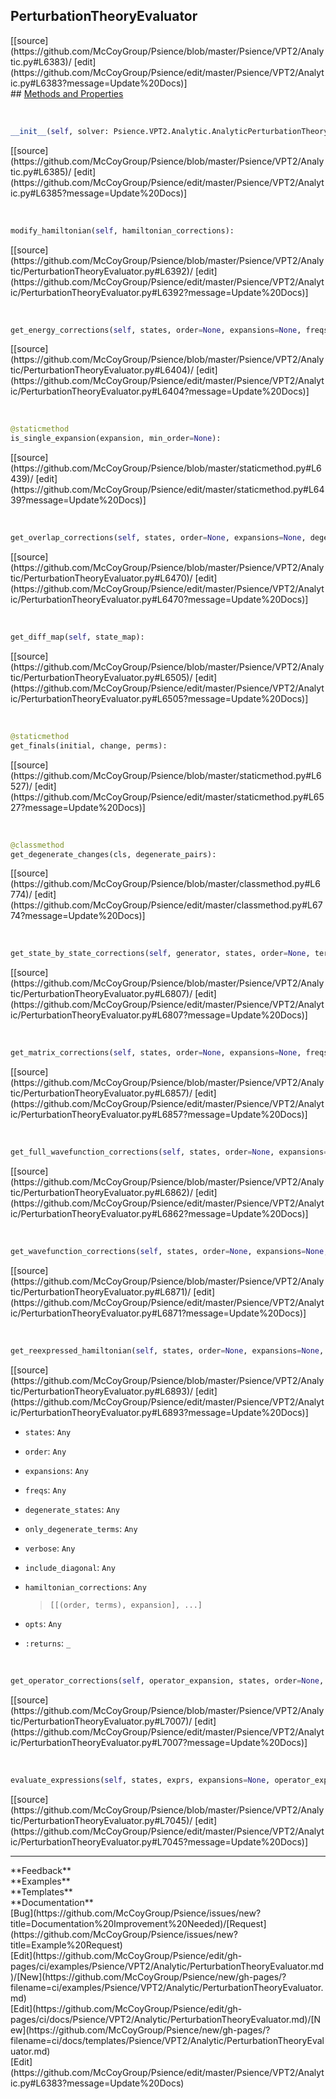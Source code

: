## <a id="Psience.VPT2.Analytic.PerturbationTheoryEvaluator">PerturbationTheoryEvaluator</a> 

<div class="docs-source-link" markdown="1">
[[source](https://github.com/McCoyGroup/Psience/blob/master/Psience/VPT2/Analytic.py#L6383)/
[edit](https://github.com/McCoyGroup/Psience/edit/master/Psience/VPT2/Analytic.py#L6383?message=Update%20Docs)]
</div>









<div class="collapsible-section">
 <div class="collapsible-section collapsible-section-header" markdown="1">
## <a class="collapse-link" data-toggle="collapse" href="#methods" markdown="1"> Methods and Properties</a> <a class="float-right" data-toggle="collapse" href="#methods"><i class="fa fa-chevron-down"></i></a>
 </div>
 <div class="collapsible-section collapsible-section-body collapse show" id="methods" markdown="1">
 
<a id="Psience.VPT2.Analytic.PerturbationTheoryEvaluator.__init__" class="docs-object-method">&nbsp;</a> 
```python
__init__(self, solver: Psience.VPT2.Analytic.AnalyticPerturbationTheorySolver, expansion, freqs=None, parallelizer=None): 
```
<div class="docs-source-link" markdown="1">
[[source](https://github.com/McCoyGroup/Psience/blob/master/Psience/VPT2/Analytic.py#L6385)/
[edit](https://github.com/McCoyGroup/Psience/edit/master/Psience/VPT2/Analytic.py#L6385?message=Update%20Docs)]
</div>


<a id="Psience.VPT2.Analytic.PerturbationTheoryEvaluator.modify_hamiltonian" class="docs-object-method">&nbsp;</a> 
```python
modify_hamiltonian(self, hamiltonian_corrections): 
```
<div class="docs-source-link" markdown="1">
[[source](https://github.com/McCoyGroup/Psience/blob/master/Psience/VPT2/Analytic/PerturbationTheoryEvaluator.py#L6392)/
[edit](https://github.com/McCoyGroup/Psience/edit/master/Psience/VPT2/Analytic/PerturbationTheoryEvaluator.py#L6392?message=Update%20Docs)]
</div>


<a id="Psience.VPT2.Analytic.PerturbationTheoryEvaluator.get_energy_corrections" class="docs-object-method">&nbsp;</a> 
```python
get_energy_corrections(self, states, order=None, expansions=None, freqs=None, zero_cutoff=None, degenerate_states=None, verbose=False, logger=None, parallelizer=None): 
```
<div class="docs-source-link" markdown="1">
[[source](https://github.com/McCoyGroup/Psience/blob/master/Psience/VPT2/Analytic/PerturbationTheoryEvaluator.py#L6404)/
[edit](https://github.com/McCoyGroup/Psience/edit/master/Psience/VPT2/Analytic/PerturbationTheoryEvaluator.py#L6404?message=Update%20Docs)]
</div>


<a id="Psience.VPT2.Analytic.PerturbationTheoryEvaluator.is_single_expansion" class="docs-object-method">&nbsp;</a> 
```python
@staticmethod
is_single_expansion(expansion, min_order=None): 
```
<div class="docs-source-link" markdown="1">
[[source](https://github.com/McCoyGroup/Psience/blob/master/staticmethod.py#L6439)/
[edit](https://github.com/McCoyGroup/Psience/edit/master/staticmethod.py#L6439?message=Update%20Docs)]
</div>


<a id="Psience.VPT2.Analytic.PerturbationTheoryEvaluator.get_overlap_corrections" class="docs-object-method">&nbsp;</a> 
```python
get_overlap_corrections(self, states, order=None, expansions=None, degenerate_states=None, freqs=None, zero_cutoff=None, verbose=False, parallelizer=None): 
```
<div class="docs-source-link" markdown="1">
[[source](https://github.com/McCoyGroup/Psience/blob/master/Psience/VPT2/Analytic/PerturbationTheoryEvaluator.py#L6470)/
[edit](https://github.com/McCoyGroup/Psience/edit/master/Psience/VPT2/Analytic/PerturbationTheoryEvaluator.py#L6470?message=Update%20Docs)]
</div>


<a id="Psience.VPT2.Analytic.PerturbationTheoryEvaluator.get_diff_map" class="docs-object-method">&nbsp;</a> 
```python
get_diff_map(self, state_map): 
```
<div class="docs-source-link" markdown="1">
[[source](https://github.com/McCoyGroup/Psience/blob/master/Psience/VPT2/Analytic/PerturbationTheoryEvaluator.py#L6505)/
[edit](https://github.com/McCoyGroup/Psience/edit/master/Psience/VPT2/Analytic/PerturbationTheoryEvaluator.py#L6505?message=Update%20Docs)]
</div>


<a id="Psience.VPT2.Analytic.PerturbationTheoryEvaluator.get_finals" class="docs-object-method">&nbsp;</a> 
```python
@staticmethod
get_finals(initial, change, perms): 
```
<div class="docs-source-link" markdown="1">
[[source](https://github.com/McCoyGroup/Psience/blob/master/staticmethod.py#L6527)/
[edit](https://github.com/McCoyGroup/Psience/edit/master/staticmethod.py#L6527?message=Update%20Docs)]
</div>


<a id="Psience.VPT2.Analytic.PerturbationTheoryEvaluator.get_degenerate_changes" class="docs-object-method">&nbsp;</a> 
```python
@classmethod
get_degenerate_changes(cls, degenerate_pairs): 
```
<div class="docs-source-link" markdown="1">
[[source](https://github.com/McCoyGroup/Psience/blob/master/classmethod.py#L6774)/
[edit](https://github.com/McCoyGroup/Psience/edit/master/classmethod.py#L6774?message=Update%20Docs)]
</div>


<a id="Psience.VPT2.Analytic.PerturbationTheoryEvaluator.get_state_by_state_corrections" class="docs-object-method">&nbsp;</a> 
```python
get_state_by_state_corrections(self, generator, states, order=None, terms=None, epaths=None, expansions=None, freqs=None, verbose=False, allowed_coefficients=None, disallowed_coefficients=None, degenerate_states=None, only_degenerate_terms=False, degenerate_correction_generator=None, include_degenerate_correction_terms=True, log_scaled=False, zero_cutoff=None, return_sorted=False, logger=None, parallelizer=None): 
```
<div class="docs-source-link" markdown="1">
[[source](https://github.com/McCoyGroup/Psience/blob/master/Psience/VPT2/Analytic/PerturbationTheoryEvaluator.py#L6807)/
[edit](https://github.com/McCoyGroup/Psience/edit/master/Psience/VPT2/Analytic/PerturbationTheoryEvaluator.py#L6807?message=Update%20Docs)]
</div>


<a id="Psience.VPT2.Analytic.PerturbationTheoryEvaluator.get_matrix_corrections" class="docs-object-method">&nbsp;</a> 
```python
get_matrix_corrections(self, states, order=None, expansions=None, freqs=None, zero_cutoff=None, verbose=False): 
```
<div class="docs-source-link" markdown="1">
[[source](https://github.com/McCoyGroup/Psience/blob/master/Psience/VPT2/Analytic/PerturbationTheoryEvaluator.py#L6857)/
[edit](https://github.com/McCoyGroup/Psience/edit/master/Psience/VPT2/Analytic/PerturbationTheoryEvaluator.py#L6857?message=Update%20Docs)]
</div>


<a id="Psience.VPT2.Analytic.PerturbationTheoryEvaluator.get_full_wavefunction_corrections" class="docs-object-method">&nbsp;</a> 
```python
get_full_wavefunction_corrections(self, states, order=None, expansions=None, freqs=None, zero_cutoff=None, degenerate_states=None, verbose=False): 
```
<div class="docs-source-link" markdown="1">
[[source](https://github.com/McCoyGroup/Psience/blob/master/Psience/VPT2/Analytic/PerturbationTheoryEvaluator.py#L6862)/
[edit](https://github.com/McCoyGroup/Psience/edit/master/Psience/VPT2/Analytic/PerturbationTheoryEvaluator.py#L6862?message=Update%20Docs)]
</div>


<a id="Psience.VPT2.Analytic.PerturbationTheoryEvaluator.get_wavefunction_corrections" class="docs-object-method">&nbsp;</a> 
```python
get_wavefunction_corrections(self, states, order=None, expansions=None, freqs=None, zero_cutoff=None, degenerate_states=None, verbose=False): 
```
<div class="docs-source-link" markdown="1">
[[source](https://github.com/McCoyGroup/Psience/blob/master/Psience/VPT2/Analytic/PerturbationTheoryEvaluator.py#L6871)/
[edit](https://github.com/McCoyGroup/Psience/edit/master/Psience/VPT2/Analytic/PerturbationTheoryEvaluator.py#L6871?message=Update%20Docs)]
</div>


<a id="Psience.VPT2.Analytic.PerturbationTheoryEvaluator.get_reexpressed_hamiltonian" class="docs-object-method">&nbsp;</a> 
```python
get_reexpressed_hamiltonian(self, states, order=None, expansions=None, freqs=None, degenerate_states=None, only_degenerate_terms=False, verbose=False, include_diagonal=False, hamiltonian_corrections=None, **opts): 
```
<div class="docs-source-link" markdown="1">
[[source](https://github.com/McCoyGroup/Psience/blob/master/Psience/VPT2/Analytic/PerturbationTheoryEvaluator.py#L6893)/
[edit](https://github.com/McCoyGroup/Psience/edit/master/Psience/VPT2/Analytic/PerturbationTheoryEvaluator.py#L6893?message=Update%20Docs)]
</div>

  - `states`: `Any`
    > 
  - `order`: `Any`
    > 
  - `expansions`: `Any`
    > 
  - `freqs`: `Any`
    > 
  - `degenerate_states`: `Any`
    > 
  - `only_degenerate_terms`: `Any`
    > 
  - `verbose`: `Any`
    > 
  - `include_diagonal`: `Any`
    > 
  - `hamiltonian_corrections`: `Any`
    > `[[(order, terms), expansion], ...]`
  - `opts`: `Any`
    > 
  - `:returns`: `_`
    >


<a id="Psience.VPT2.Analytic.PerturbationTheoryEvaluator.get_operator_corrections" class="docs-object-method">&nbsp;</a> 
```python
get_operator_corrections(self, operator_expansion, states, order=None, expansions=None, freqs=None, degenerate_states=None, operator_type=None, check_single=True, terms=None, min_order=1, verbose=False, **opts): 
```
<div class="docs-source-link" markdown="1">
[[source](https://github.com/McCoyGroup/Psience/blob/master/Psience/VPT2/Analytic/PerturbationTheoryEvaluator.py#L7007)/
[edit](https://github.com/McCoyGroup/Psience/edit/master/Psience/VPT2/Analytic/PerturbationTheoryEvaluator.py#L7007?message=Update%20Docs)]
</div>


<a id="Psience.VPT2.Analytic.PerturbationTheoryEvaluator.evaluate_expressions" class="docs-object-method">&nbsp;</a> 
```python
evaluate_expressions(self, states, exprs, expansions=None, operator_expansions=None, degenerate_states=None, zero_cutoff=None, verbose=False): 
```
<div class="docs-source-link" markdown="1">
[[source](https://github.com/McCoyGroup/Psience/blob/master/Psience/VPT2/Analytic/PerturbationTheoryEvaluator.py#L7045)/
[edit](https://github.com/McCoyGroup/Psience/edit/master/Psience/VPT2/Analytic/PerturbationTheoryEvaluator.py#L7045?message=Update%20Docs)]
</div>
 </div>
</div>












---


<div markdown="1" class="text-secondary">
<div class="container">
  <div class="row">
   <div class="col" markdown="1">
**Feedback**   
</div>
   <div class="col" markdown="1">
**Examples**   
</div>
   <div class="col" markdown="1">
**Templates**   
</div>
   <div class="col" markdown="1">
**Documentation**   
</div>
   <div class="col" markdown="1">
   
</div>
   <div class="col" markdown="1">
   
</div>
   <div class="col" markdown="1">
   
</div>
</div>
  <div class="row">
   <div class="col" markdown="1">
[Bug](https://github.com/McCoyGroup/Psience/issues/new?title=Documentation%20Improvement%20Needed)/[Request](https://github.com/McCoyGroup/Psience/issues/new?title=Example%20Request)   
</div>
   <div class="col" markdown="1">
[Edit](https://github.com/McCoyGroup/Psience/edit/gh-pages/ci/examples/Psience/VPT2/Analytic/PerturbationTheoryEvaluator.md)/[New](https://github.com/McCoyGroup/Psience/new/gh-pages/?filename=ci/examples/Psience/VPT2/Analytic/PerturbationTheoryEvaluator.md)   
</div>
   <div class="col" markdown="1">
[Edit](https://github.com/McCoyGroup/Psience/edit/gh-pages/ci/docs/Psience/VPT2/Analytic/PerturbationTheoryEvaluator.md)/[New](https://github.com/McCoyGroup/Psience/new/gh-pages/?filename=ci/docs/templates/Psience/VPT2/Analytic/PerturbationTheoryEvaluator.md)   
</div>
   <div class="col" markdown="1">
[Edit](https://github.com/McCoyGroup/Psience/edit/master/Psience/VPT2/Analytic.py#L6383?message=Update%20Docs)   
</div>
   <div class="col" markdown="1">
   
</div>
   <div class="col" markdown="1">
   
</div>
   <div class="col" markdown="1">
   
</div>
</div>
</div>
</div>